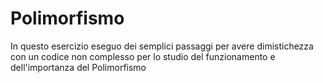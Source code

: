 # Polimorfismo
In questo esercizio eseguo dei semplici passaggi per avere dimistichezza con un codice non complesso per lo studio del funzionamento e dell'importanza del Polimorfismo
